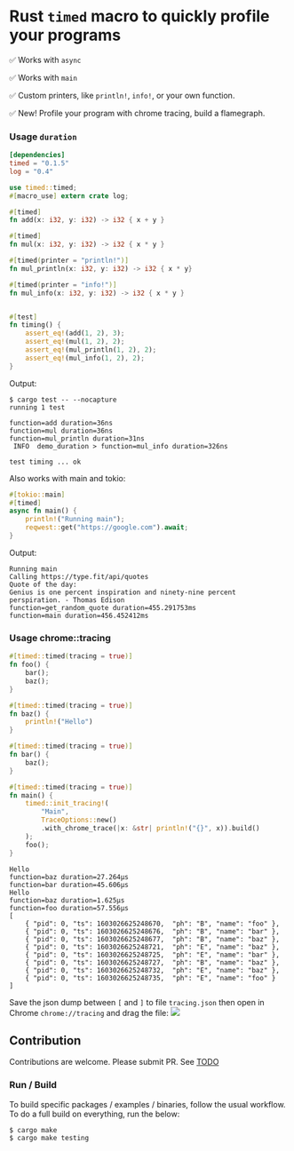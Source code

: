 # Rust `timed` macro to quickly profile your programs

✅ Works with `async`

✅ Works with `main`

✅ Custom printers, like `println!`, `info!`, or your own function.

✅ New! Profile your program with chrome tracing, build a flamegraph.

### Usage `duration`

```toml
[dependencies]
timed = "0.1.5"
log = "0.4"
```

```rust
use timed::timed;
#[macro_use] extern crate log;

#[timed]
fn add(x: i32, y: i32) -> i32 { x + y }

#[timed]
fn mul(x: i32, y: i32) -> i32 { x * y }

#[timed(printer = "println!")]
fn mul_println(x: i32, y: i32) -> i32 { x * y}

#[timed(printer = "info!")]
fn mul_info(x: i32, y: i32) -> i32 { x * y }


#[test]
fn timing() {
    assert_eq!(add(1, 2), 3);
    assert_eq!(mul(1, 2), 2);
    assert_eq!(mul_println(1, 2), 2);
    assert_eq!(mul_info(1, 2), 2);
}
```


Output:

```
$ cargo test -- --nocapture
running 1 test

function=add duration=36ns
function=mul duration=36ns
function=mul_println duration=31ns
 INFO  demo_duration > function=mul_info duration=326ns

test timing ... ok
```

Also works with main and tokio:

```rust
#[tokio::main]
#[timed]
async fn main() {
    println!("Running main");
    reqwest::get("https://google.com").await;
}
```

Output:

```
Running main
Calling https://type.fit/api/quotes
Quote of the day: 
Genius is one percent inspiration and ninety-nine percent perspiration. - Thomas Edison
function=get_random_quote duration=455.291753ms
function=main duration=456.452412ms
```

### Usage chrome::tracing

```rust
#[timed::timed(tracing = true)]
fn foo() {
    bar();
    baz();
}

#[timed::timed(tracing = true)]
fn baz() {
    println!("Hello")
}

#[timed::timed(tracing = true)]
fn bar() {
    baz();
}

#[timed::timed(tracing = true)]
fn main() {
    timed::init_tracing!(
        "Main", 
        TraceOptions::new()
        .with_chrome_trace(|x: &str| println!("{}", x)).build()
    );
    foo();
}

```

```shell script
Hello
function=baz duration=27.264µs
function=bar duration=45.606µs
Hello
function=baz duration=1.625µs
function=foo duration=57.556µs
[
    { "pid": 0, "ts": 1603026625248670,  "ph": "B", "name": "foo" },
    { "pid": 0, "ts": 1603026625248676,  "ph": "B", "name": "bar" },
    { "pid": 0, "ts": 1603026625248677,  "ph": "B", "name": "baz" },
    { "pid": 0, "ts": 1603026625248721,  "ph": "E", "name": "baz" },
    { "pid": 0, "ts": 1603026625248725,  "ph": "E", "name": "bar" },
    { "pid": 0, "ts": 1603026625248727,  "ph": "B", "name": "baz" },
    { "pid": 0, "ts": 1603026625248732,  "ph": "E", "name": "baz" },
    { "pid": 0, "ts": 1603026625248735,  "ph": "E", "name": "foo" }
]

```

Save the json dump between `[` and `]` to file `tracing.json` then open in Chrome `chrome://tracing` and drag the file:
<img src="docs/tracing_demo.png" />

## Contribution
Contributions are welcome. Please submit PR.
See [TODO](TODO.md)

### Run / Build

To build specific packages / examples / binaries, follow the usual workflow. To do a full build on everything, run the below:

```shell script
$ cargo make
$ cargo make testing
```
